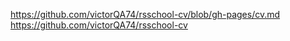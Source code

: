 https://github.com/victorQA74/rsschool-cv/blob/gh-pages/cv.md
https://github.com/victorQA74/rsschool-cv
